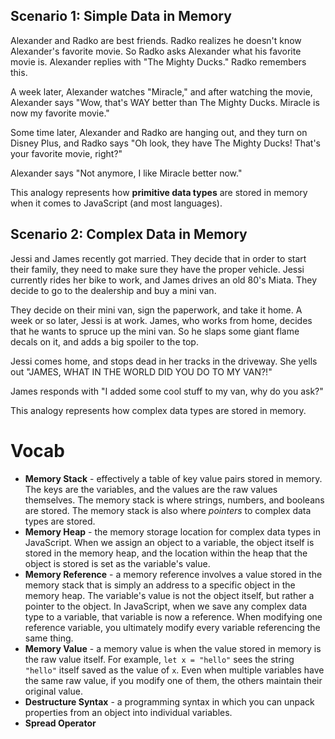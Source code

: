 ## Scenario 1: Simple Data in Memory
Alexander and Radko are best friends. Radko realizes he doesn't know Alexander's favorite movie. So Radko asks Alexander what his favorite movie is. Alexander replies with "The Mighty Ducks." Radko remembers this. 

A week later, Alexander watches "Miracle," and after watching the movie, Alexander says "Wow, that's WAY better than The Mighty Ducks. Miracle is now my favorite movie."

Some time later, Alexander and Radko are hanging out, and they turn on Disney Plus, and Radko says "Oh look, they have The Mighty Ducks! That's your favorite movie, right?"

Alexander says "Not anymore, I like Miracle better now."

This analogy represents how **primitive data types** are stored in memory when it comes to JavaScript (and most languages).

## Scenario 2: Complex Data in Memory
Jessi and James recently got married. They decide that in order to start their family, they need to make sure they have the proper vehicle. Jessi currently rides her bike to work, and James drives an old 80's Miata. They decide to go to the dealership and buy a mini van. 

They decide on their mini van, sign the paperwork, and take it home. A week or so later, Jessi is at work. James, who works from home, decides that he wants to spruce up the mini van. So he slaps some giant flame decals on it, and adds a big spoiler to the top. 

Jessi comes home, and stops dead in her tracks in the driveway. She yells out "JAMES, WHAT IN THE WORLD DID YOU DO TO MY VAN?!"

James responds with "I added some cool stuff to my van, why do you ask?"

This analogy represents how complex data types are stored in memory.

# Vocab
- **Memory Stack** - effectively a table of key value pairs stored in memory. The keys are the variables, and the values are the raw values themselves. The memory stack is where strings, numbers, and booleans are stored. The memory stack is also where *pointers* to complex data types are stored. 
- **Memory Heap** - the memory storage location for complex data types in JavaScript. When we assign an object to a variable, the object itself is stored in the memory heap, and the location within the heap that the object is stored is set as the variable's value.
- **Memory Reference** - a memory reference involves a value stored in the memory stack that is simply an address to a specific object in the memory heap. The variable's value is not the object itself, but rather a pointer to the object. In JavaScript, when we save any complex data type to a variable, that variable is now a reference. When modifying one reference variable, you ultimately modify every variable referencing the same thing. 
- **Memory Value** - a memory value is when the value stored in memory is the raw value itself. For example, `let x = "hello"` sees the string `"hello"` itself saved as the value of `x`. Even when multiple variables have the same raw value, if you modify one of them, the others maintain their original value.
- **Destructure Syntax** - a programming syntax in which you can unpack properties from an object into individual variables.
- **Spread Operator**